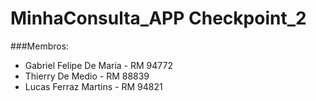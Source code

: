 # MinhaConsulta_APP Checkpoint_2

###Membros:

- Gabriel Felipe De Maria - RM 94772
- Thierry De Medio - RM 88839
- Lucas Ferraz Martins - RM 94821
